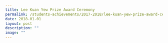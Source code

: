 ```yaml
---
title: Lee Kuan Yew Prize Award Ceremony
permalink: /students-achievements/2017-2018/lee-kuan-yew-prize-award-ceremony/
date: 2018-01-01
layout: post
description: ""
image: ""
---
```

